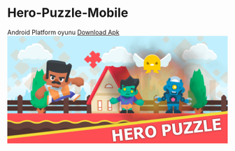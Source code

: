 # Hero-Puzzle-Mobile
Android Platform oyunu <a href="https://github.com/fatihgules/Hero-Puzzle-Mobile/raw/main/Apk/Hero_Puzzle.apk">Download Apk</a>
<img src="https://raw.githubusercontent.com/fatihgules/Hero-Puzzle-Mobile/main/G_PLAY_COVER.png"/>

